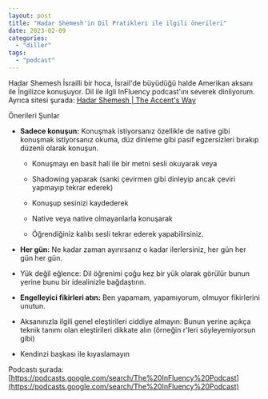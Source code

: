 ```yaml
---
layout: post
title: "Hadar Shemesh'in Dil Pratikleri ile ilgili önerileri"
date: 2023-02-09
categories: 
  - "diller"
tags: 
  - "podcast"
---
```


Hadar Shemesh İsrailli bir hoca, İsrail'de büyüdüğü halde Amerikan aksanı ile İngilizce konuşuyor. Dil ile ilgli InFluency podcast'ını severek dinliyorum. Ayrıca sitesi şurada: [Hadar Shemesh | The Accent's Way](https://hadarshemesh.com)

Önerileri Şunlar

- **Sadece konuşun:** Konuşmak istiyorsanız özellikle de native gibi konuşmak istiyorsanız okuma, düz dinleme gibi pasif egzersizleri bırakıp düzenli olarak konuşun.
    - Konuşmayı en basit hali ile bir metni sesli okuyarak veya
    
    - Shadowing yaparak (sanki çevirmen gibi dinleyip ancak çeviri yapmayıp tekrar ederek)
    
    - Konuşup sesinizi kaydederek
    
    - Native veya native olmayanlarla konuşarak
    
    - Öğrendiğiniz kalıbı sesli tekrar ederek yapabilirsiniz.

- **Her gün:** Ne kadar zaman ayırırsanız o kadar ilerlersiniz, her gün her gün her gün.

- Yük değil eğlence: Dil öğrenimi çoğu kez bir yük olarak görülür bunun yerine bunu bir idealinizle bağdaştırın.

- **Engelleyici fikirleri atın:** Ben yapamam, yapamıyorum, olmuyor fikirlerini unutun.

- Aksanınızla ilgili genel eleştirileri ciddiye almayın: Bunun yerine açıkça teknik tanımı olan eleştirileri dikkate alın (örneğin r'leri söyleyemiyorsun gibi)

- Kendinzi başkası ile kıyaslamayın

Podcastı şurada: [https://podcasts.google.com/search/The%20InFluency%20Podcast](https://podcasts.google.com/search/The%20InFluency%20Podcast)
